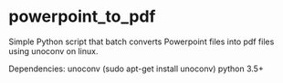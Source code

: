# powerpoint_to_pdf
Simple Python script that batch converts Powerpoint files into pdf files using unoconv on linux.

Dependencies:
unoconv (sudo apt-get install unoconv)
python 3.5+
